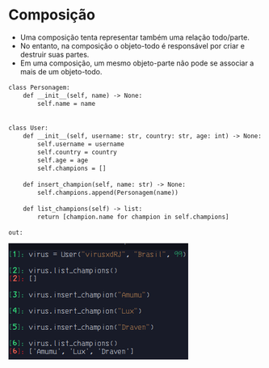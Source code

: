 # Composição

-  Uma composição tenta representar também uma relação todo/parte.
- No entanto, na composição o objeto-todo é responsável por criar e destruir suas partes.
- Em uma composição, um mesmo objeto-parte não pode se associar a mais de um objeto-todo.

```python3
class Personagem:
    def __init__(self, name) -> None:
        self.name = name


class User:
    def __init__(self, username: str, country: str, age: int) -> None:
        self.username = username
        self.country = country
        self.age = age
        self.champions = []

    def insert_champion(self, name: str) -> None:
        self.champions.append(Personagem(name))

    def list_champions(self) -> list:
        return [champion.name for champion in self.champions]

```

`out:`

![composition_out](./pictures/composition/composition_out.png)